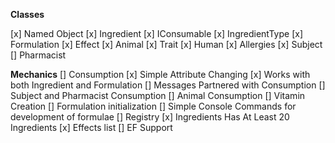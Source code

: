 **Classes**

[x] Named Object
[x] Ingredient
[x] IConsumable
[x] IngredientType
[x] Formulation
[x] Effect
[x] Animal
[x] Trait
[x] Human
    [x] Allergies
[x] Subject
[] Pharmacist

**Mechanics**
[] Consumption
    [x] Simple Attribute Changing
    [x] Works with both Ingredient and Formulation
    [] Messages Partnered with Consumption
    [] Subject and Pharmacist Consumption
    [] Animal Consumption
[] Vitamin Creation
    [] Formulation initialization
    [] Simple Console Commands for development of formulae
[] Registry
    [x] Ingredients Has At Least 20 Ingredients
    [x] Effects list
    [] EF Support
